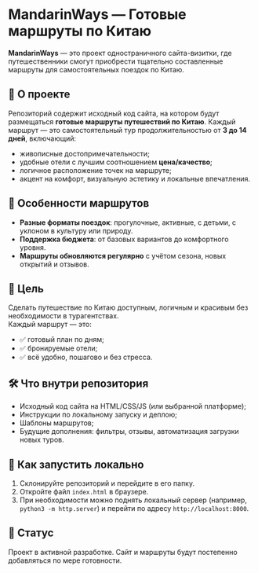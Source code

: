 # MandarinWays — Готовые маршруты по Китаю

**MandarinWays** — это проект одностраничного сайта-визитки, где путешественники смогут приобрести тщательно составленные маршруты для самостоятельных поездок по Китаю.

## 📍 О проекте

Репозиторий содержит исходный код сайта, на котором будут размещаться **готовые маршруты путешествий по Китаю**. Каждый маршрут — это самостоятельный тур продолжительностью от **3 до 14 дней**, включающий:

- живописные достопримечательности;
- удобные отели с лучшим соотношением **цена/качество**;
- логичное расположение точек на маршруте;
- акцент на комфорт, визуальную эстетику и локальные впечатления.

## 🧭 Особенности маршрутов

- **Разные форматы поездок**: прогулочные, активные, с детьми, с уклоном в культуру или природу.
- **Поддержка бюджета**: от базовых вариантов до комфортного уровня.
- **Маршруты обновляются регулярно** с учётом сезона, новых открытий и отзывов.

## 🎯 Цель

Сделать путешествие по Китаю доступным, логичным и красивым без необходимости в турагентствах.  
Каждый маршрут — это:

- ✅ готовый план по дням;
- ✅ бронируемые отели;
- ✅ всё удобно, пошагово и без стресса.

## 🛠️ Что внутри репозитория

- Исходный код сайта на HTML/CSS/JS (или выбранной платформе);
- Инструкции по локальному запуску и деплою;
- Шаблоны маршрутов;
- Будущие дополнения: фильтры, отзывы, автоматизация загрузки новых туров.

## 🚀 Как запустить локально

1. Склонируйте репозиторий и перейдите в его папку.
2. Откройте файл `index.html` в браузере.
3. При необходимости можно поднять локальный сервер (например, `python3 -m http.server`) и перейти по адресу `http://localhost:8000`.

## 🚧 Статус

Проект в активной разработке. Сайт и маршруты будут постепенно добавляться по мере готовности.
